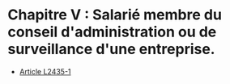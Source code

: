 # Chapitre V : Salarié membre du conseil d'administration ou de surveillance d'une entreprise.

* [Article L2435-1](./LEGIARTI000027565771.md)
